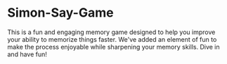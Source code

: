 # Simon-Say-Game
This is a fun and engaging memory game designed to help you improve your ability to memorize things faster. We've added an element of fun to make the process enjoyable while sharpening your memory skills. Dive in and have fun!
